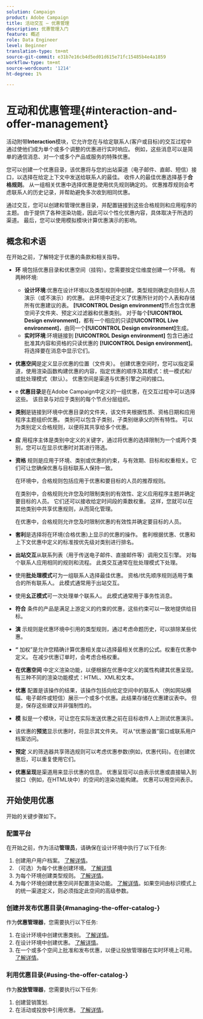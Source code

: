 ```yaml
---
solution: Campaign
product: Adobe Campaign
title: 活动交互 — 优惠管理
description: 优惠管理入门
feature: 概述
role: Data Engineer
level: Beginner
translation-type: tm+mt
source-git-commit: e31b7e16cb4d5ed01d615e71fc15485b4e4a1859
workflow-type: tm+mt
source-wordcount: '1214'
ht-degree: 1%

---
```


# 互动和优惠管理{#interaction-and-offer-management}

活动附带&#x200B;**Interaction**&#x200B;模块，它允许您在与给定联系人(客户或目标)的交互过程中通过使他们成为单个或多个调整的优惠进行实时响应。 例如，这些消息可以是简单的通信消息、对一个或多个产品或服务的特殊优惠。

您可以创建一个优惠目录，该优惠将与您的出站渠道（电子邮件、直邮、短信）接口，以选择在给定上下文中发送给联系人的最佳。 收件人的最佳优惠选择基于&#x200B;**合格规则**。 从一组相关优惠中选择优惠是使用优先规则确定的。 优惠推荐规则会考虑联系人的历史记录，并帮助避免多次收到相同优惠。

通过交互，您可以创建和管理优惠目录，并配置链接到这些合格规则和应用程序的主题。 由于提供了各种渲染功能，因此可以个性化优惠内容，具体取决于所选的渠道。 最后，您可以使用模拟模块计算优惠演示的影响。

## 概念和术语

在开始之前，了解特定于优惠的条款和相关指导。

* **环** 境包括优惠目录和优惠空间（挂钩）。您需要按定位维度创建一个环境。
有两种环境:

   * **设计环境**:优惠在设计环境以及类型规则中创建。类型规则确定向目标人员演示（或不演示）的优惠。 此环境中还定义了优惠所针对的个人表和存储所有优惠建议的表。 **[!UICONTROL Design environment]**&#x200B;节点包含优惠空间子文件夹、预定义过滤器和优惠类别。 对于每个&#x200B;**[!UICONTROL Design environment]**，都有一个相应的只读&#x200B;**[!UICONTROL Live environment]**，由同一个&#x200B;**[!UICONTROL Design environment]**&#x200B;生成。
   * **实时环境**:环境链接到 **[!UICONTROL Design environment]** 包含已通过批准其内容和资格的只读优惠的 **[!UICONTROL Design environment]**。将选择要在消息中显示它们。

* **优惠空间**&#x200B;是定义显示优惠的位置（文件夹）。 创建优惠空间时，您可以指定渠道，使用渲染函数构建优惠的内容，指定优惠的顺序及其模式：统一模式和/或批处理模式（默认）。 优惠空间是渠道与优惠引擎之间的接口。
* e **优惠目录**&#x200B;是在Adobe Campaign中定义的一组优惠，在交互过程中可以选择这些。 该目录与对应于类别的每个节点分层组织。
* **类别**&#x200B;是链接到环境中优惠目录的文件夹，该文件夹根据性质、资格日期和应用程序主题组织优惠。 类别可以包含子类别，子类别继承父的所有特性。 可以为类别定义合格规则，以便将其共享给多个优惠。
* **应** 用程序主体是类别中定义的关键字，通过将优惠的选择限制为一个或两个类别，您可以在显示优惠时对其进行筛选。
* **资格** 规则是应用于环境、类别或优惠的约束，与有效期、目标和权重相关。它们可让您确保优惠与目标联系人保持一致。

   在环境中，合格规则包括应用于优惠和要目标的人员的推荐规则。

   在类别中，合格规则允许您及时限制类别的有效性、定义应用程序主题并确定要目标的人员。 它们还可以接收给定时间段的乘数权重。 这样，您就可以在其他类别中共享优惠规则，从而简化管理。

   在优惠中，合格规则允许您及时限制优惠的有效性并确定要目标的人员。

* **套利**&#x200B;是选择将在环境(合格优惠)上显示的优惠的操作。 套利根据优惠、优惠和上下文优惠中定义的标准按优先级对类别进行排名。
* **出站交互**&#x200B;从联系列表（用于传送电子邮件、直接邮件等）调用交互引擎。 对每个联系人应用相同的规则和流程。 此类交互通常在批处理模式下处理。
* 使用&#x200B;**批处理模式**&#x200B;可为一组联系人选择最佳优惠。 资格/优先顺序规则适用于集合的所有联系人。 此模式通常用于出站交互。
* 使用&#x200B;**幺正模式**&#x200B;可一次处理单个联系人。 此模式通常用于事务性消息。
* **符合** 条件的产品是满足上游定义的约束的优惠，这些约束可以一致地提供给目标。
* **演** 示规则是优惠环境中引用的类型规则，通过考虑命题历史，可以排除某些优惠。
* **“** 加权”是允许您精确计算优惠相关度以选择最相关优惠的公式。权重在优惠中定义。 在减少优惠订单时，会考虑合格权重。
* **在优惠空间** 中定义渲染功能，以便根据在优惠中定义的属性构建其优惠呈现。有三种不同的渲染功能模式：HTML、XML和文本。
* **优惠** 配置是该操作的结果，该操作包括向给定空间中的联系人（例如网站横幅、电子邮件或短信）展示一个或多个优惠。此结果存储在优惠建议表中。 但是，保存这些建议并非强制性的。
* **模** 拟是一个模块，可让您在实际发送优惠之前在目标收件人上测试优惠演示。
* 该优惠的&#x200B;**预览**&#x200B;显示优惠时，将显示其文件夹。 可从“优惠设置”窗口或联系用户档案访问。
* **预定** 义的筛选器共享筛选规则可以考虑优惠参数(例如，优惠代码)。在创建优惠后，可以重复使用它们。
* **优惠呈现**&#x200B;是渠道用来显示优惠的信息。 优惠呈现可以由表示优惠或直接输入到接口（例如，在HTML块中）的空间的渲染功能构建。 优惠可以用空间表示。

## 开始使用优惠

开始的关键步骤如下。

### 配置平台

在开始之前，作为活动&#x200B;**管理员**，请确保在设计环境中执行了以下任务:

1. 创建用户用户档案。 [了解详情](interaction-operators.md)。
1. （可选）为每个优惠创建环境。 [了解详情](interaction-env.md)
1. 为每个环境创建类型规则。 [了解详情](interaction-offers.md#offer-presentation)。
1. 为每个环境创建优惠空间并配置渲染功能。 [了解详情](interaction-offer-spaces.md)。如果空间由标识模式上的统一渠道定义，则必须指定此空间的高级参数。

### 创建并发布优惠目录{#managing-the-offer-catalog-}

作为&#x200B;**优惠管理器**，您需要执行以下任务:

1. 在设计环境中创建优惠类别。 [了解详情](interaction-offer-catalog.md#creating-offer-categories)。
1. 在设计环境中创建优惠。 [了解详情](interaction-offer.md)。
1. 在一个或多个空间上批准和发布优惠，以便让投放管理器在实时环境上可用。 [了解详情](interaction-offer.md#approve-offers)。

### 利用优惠目录{#using-the-offer-catalog-}

作为&#x200B;**投放管理器**，您需要执行以下任务:

1. 创建营销策划.
1. 在活动或投放中引用优惠。 [了解详情](interaction-send-offers.md)。

